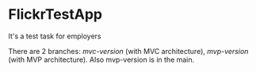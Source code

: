 # FlickrTestApp

It's a test task for employers

There are 2 branches: _mvc-version_ (with MVC architecture), _mvp-version_ (with MVP architecture). 
Also mvp-version is in the main.
